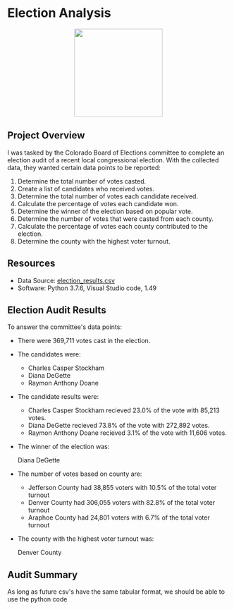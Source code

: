 # Election Analysis

<p align = "center">
<img src = "https://upload.wikimedia.org/wikipedia/commons/0/00/Seal_of_Colorado.svg" width = "200" height = "200">
 </p>

## Project Overview

I was tasked by the Colorado Board of Elections committee to complete an election audit of a recent local congressional election. With the collected data, they wanted certain data points to be reported:

 1) Determine the total number of votes casted.
 2) Create a list of candidates who received votes.
 3) Determine the total number of votes each candidate received.
 4) Calculate the percentage of votes each candidate won.
 5) Determine the winner of the election based on popular vote.
 6) Determine the number of votes that were casted from each county.
 7) Calculate the percentage of votes each county contributed to the election.
 8) Determine the county with the highest voter turnout.

## Resources 
- Data Source: [election_results.csv](https://raw.githubusercontent.com/JoseCalucag/Election-Analysis/master/Resources/election_results.csv)
- Software: Python 3.7.6, Visual Studio code, 1.49

## Election Audit Results
To answer the committee's data points:

- There were 369,711 votes cast in the election.

- The candidates were:
  * Charles Casper Stockham
  * Diana DeGette
  * Raymon Anthony Doane
  
- The candidate results were:
  * Charles Casper Stockham recieved 23.0% of the vote with 85,213 votes.
  * Diana DeGette recieved 73.8% of the vote with 272,892 votes.
  * Raymon Anthony Doane recieved 3.1% of the vote with 11,606 votes.
  
- The winner of the election was:
    
    Diana DeGette
  
- The number of votes based on county are:
  * Jefferson County had 38,855 voters with 10.5% of the total voter turnout
  * Denver County had 306,055 voters with 82.8% of the total voter turnout
  * Araphoe County had 24,801 voters with 6.7% of the total voter turnout  

- The county with the highest voter turnout was:

  Denver County

## Audit Summary
  As long as future csv's have the same tabular format, we should be able to use the python code 
